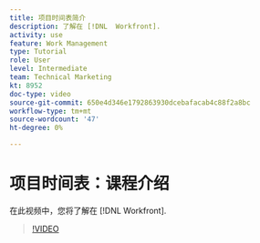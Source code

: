 ```yaml
---
title: 项目时间表简介
description: 了解在 [!DNL  Workfront].
activity: use
feature: Work Management
type: Tutorial
role: User
level: Intermediate
team: Technical Marketing
kt: 8952
doc-type: video
source-git-commit: 650e4d346e1792863930dcebafacab4c88f2a8bc
workflow-type: tm+mt
source-wordcount: '47'
ht-degree: 0%

---
```


# 项目时间表：课程介绍

在此视频中，您将了解在 [!DNL  Workfront].

>[!VIDEO](https://video.tv.adobe.com/v/335212/?quality=12&learn=on)
